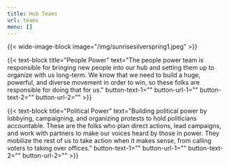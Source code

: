 ```yaml
---
title: Hub Teams
url: teams
menu: []
---
```

{{< wide-image-block image="/img/sunrisesilverspring1.jpeg" >}}

{{< text-block title="People Power" text="The people power team is responsible for bringing new people into our hub and setting them up to organize with us long-term. We know that we need to build a huge, powerful, and diverse movement in order to win, so these folks are responsible for doing that for us." button-text-1="" button-url-1="" button-text-2="" button-url-2="" >}}

{{< text-block title="Political Power" text="Building political power by lobbying, campaigning, and organizing protests to hold politicians accountable. These are the folks who plan direct actions, lead campaigns, and work with partners to make our voices heard by those in power. They mobilize the rest of us to take action when it makes sense, from calling voters to taking over offices." button-text-1="" button-url-1="" button-text-2="" button-url-2="" >}}